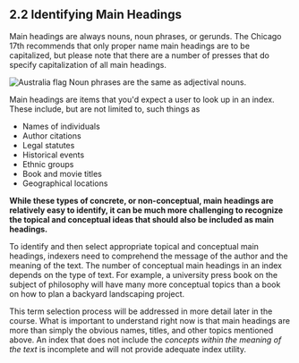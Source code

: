 ## 2.2 Identifying Main Headings

Main headings are always nouns, noun phrases, or gerunds. The Chicago 17th recommends that only proper name main headings are to be capitalized, but please note that there are a number of presses that do specify capitalization of all main headings.

![Australia flag](https://onlinelearning.berkeley.edu/courses/1939224/files/233565761/preview) Noun phrases are the same as adjectival nouns.  
  

Main headings are items that you'd expect a user to look up in an index. These include, but are not limited to, such things as

-   Names of individuals
-   Author citations
-   Legal statutes
-   Historical events
-   Ethnic groups
-   Book and movie titles
-   Geographical locations

**While these types of concrete, or non-conceptual, main headings are relatively easy to identify, it can be much more challenging to recognize the topical and conceptual ideas that should also be included as main headings.**

To identify and then select appropriate topical and conceptual main headings, indexers need to comprehend the message of the author and the meaning of the text. The number of conceptual main headings in an index depends on the type of text. For example, a university press book on the subject of philosophy will have many more conceptual topics than a book on how to plan a backyard landscaping project.

This term selection process will be addressed in more detail later in the course. What is important to understand right now is that main headings are more than simply the obvious names, titles, and other topics mentioned above. An index that does not include the _concepts within the meaning of the text_ is incomplete and will not provide adequate index utility.